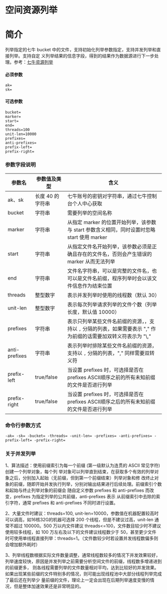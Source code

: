# 空间资源列举

# 简介
列举指定的七牛 bucket 中的文件，支持初始化列举参数指定，支持并发列举和直接列举。支持自定
义列举结果的信息字段，得到的结果作为数据源进行下一步处理。参考：[七牛资源列举](https://developer.qiniu.com/kodo/api/1284/list)  

#### 必须参数
```
ak=
sk=
```

#### 可选参数
```
bucket=
marker=
start=
end=
threads=100
unit-len=10000
prefixes=
anti-prefixes=
prefix-left=
prefix-right=
```

### 参数字段说明
|参数名|参数值及类型 | 含义|  
|-----|-------|-----|  
|ak、sk|长度 40 的字符串|七牛账号的密钥对字符串，通过七牛控制台个人中心获取|  
|bucket|字符串| 需要列举的空间名称|  
|marker|字符串| 从指定 marker 的位置开始列举，该参数与 start 参数含义相同，同时设置时忽略 start 使用 marker |  
|start|字符串| 从指定文件名开始列举，该参数必须是正确且存在的文件名，否则会产生错误的 marker 从而无法列举 |  
|end|字符串| 文件名字符串，可以是完整的文件名，也可以是文件名前缀，程序列举时会以该文件信息作为结束位置|  
|threads| 整型数字| 表示并发列举时使用的线程数（默认 30）|  
|unit-len| 整型数字| 表示每次列举请求列举的文件个数（列举长度，默认值 10000）|  
|prefixes| 字符串| 表示只列举某些文件名前缀的资源，，支持以 `,` 分隔的列表，如果需要表示 "," 作为前缀的话需要加双转义符表示为 "\\,"|  
|anti-prefixes| 字符串| 表示列举时排除某些文件名前缀的资源，支持以 `,` 分隔的列表，"," 同样需要双转义符|  
|prefix-left| true/false| 当设置 prefixes 时，可选择是否在prefixes ASCII顺序之前的所有未知前缀的文件是否进行列举|  
|prefix-right| true/false| 当设置 prefixes 时，可选择是否在prefixes ASCII顺序之后的所有未知前缀的文件是否进行列举|  

### 命令行参数方式
```
-ak= -sk= -bucket= -threads= -unit-len= -prefixes= -anti-prefixes= -prefix-left= -prefix-right=
```

### 关于并发列举
1、算法描述：使用前缀索引为每一个前缀 (第一级默认为连贯的 ASCII 常见字符) 创建一个列举对象，每个列
举对象可以列举直到结束，在获取多个有效的列举对象之后，分别加入起始（无前缀，但到第一个前缀结束）列举对象和修
改终止对象的前缀，随即开始并发执行列举，分别对输出结果进行后续处理。前缀索引个数和起始与终止列举对象的前缀会
随自定义参数 prefixes 和 anti-prefixes 而改变，prefixes 为指定列举的公共前缀，anti-prefixes 表示
从前缀索引中去除的索引字符，通常 prefixes 和 anti-prefixes 不同时进行设置。  

2、大量文件时建议：threads=100, unit-len=10000，参数值在机器配置较高时可以调高，如16核32G的机器可选择 200 个线程，但是不建议过高，unit-len
通常不超过 100000。500 万以内文件建议 threads<=100，文件数目较少时不建议使用较多线程，如 100 万左右及以下的文件建议线程数少于 50，甚至更少文件
时可使用单线程直接列举：threads=1。（文件数较少时若设置并发线程数偏多则会增加额外耗时）  

3、列举线程数根据实际文件数量调整，通常线程数较多的情况下并发效果较好，列举速度较快，原因是并发列举之前需要分析空间文件的前缀，线程数多增递进到的前缀更多，
  则各线程需要列举的文件数量相对平均，达到比较好的并发效果。如果出现某些前缀的文件特别多的情况，则可能出现线程池中大部分线程列举完成了最后还在列举少
  量前缀的文件，理论上一定会出现在后期列举速度变慢的情况，但是整体加速效果还是非常明显的。